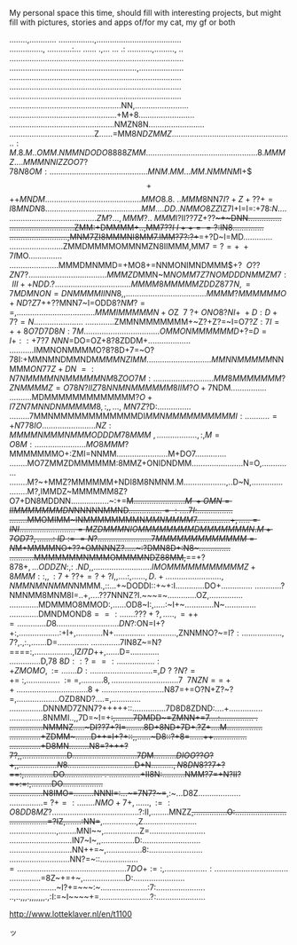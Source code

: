 My personal space this time, should fill with interesting projects, but might
fill with pictures, stories and apps of/for my cat, my gf or both

 ........,............ ................,......................................  
 ..............., ...........:... ...... .,... ... .: ...........,........., .. 
 .............................................................................. 
 .........................................................,.................... 
 .............................................................................  
 .............................................................................  
 .............................................................................  
 ..................................................NN,........................  
 ................................................+M+8.........................  
 ...............................................NMZN8N......................... 
 ......................................Z......=MM8$NDZMMZ...................... 
 ................................:M.8.M..OMM.NMMNDODO8888ZMM..................  
 ................................8.MMMZ....MMMNNIZZOO7?78N8OM:................  
 ............................MNM.MM...MM.NMMNM$I+$$$+$$+$+MNDM................  
 ...........................MMO8.8.~..MMM8$NN$7I?+Z+??+=I8MNDN8.................
 ..........................MM....DD..NMMO$8$ZZ$IZ7I+I=I=:+78:$N.................
 ..........................ZM?...,MMM?..~MMM$I?II??7Z+??~~~+~DNN............... 
 .............................ZMM:+DMMMM+..,MM$7??I~I~+~+==?:$IN8.............. 
 ..........................,MNM7ZI8MMMNI8MM7.IMM?7?:?+~~=+?D~I=MD.............  
 ........................ZMMDMMMMOMMNMZN8IIMMM,MM$7=?=+~+7$$I$MO............... 
 ......................MMMDMNMMD=+MO8+=NNMONIMNDMMM$$+?~~O??ZN7?............... 
 ....................MMMZD$MMN~M$NOMM7Z7NOMDDDNMMZM7:III++NDD.?.................
 ................. MMMM8MMMMMZDDZ877N,=7MDMNON=DNMMMMIINN8,,....................
 ................MMMM?MMMMMMO+ND?Z$7++??MNN7~I=ODD8$?NM?==,.................... 
 ...............MMMIMMMMMN+O$Z$~~7~?+~ONO8?NI+~+D:D+7?=N$...................... 
 .............ZMMNMMMMMMM+~Z?+Z?=~I=O7?$Z:7I=++8O7D7D8N:7M......................
 ............OMMONMMMMMMD+$?=$D=I+::+7?7~NNN=$DO=OZ+8?8ZDDM+................... 
 ...........IMMNONMMMMO?8?8D$+7$=~O?78I:+MMNMNDMMNDM$MMMNZIMM.................. 
 ...........MMNNMMMMM$NNMMM$ON77Z+DN~=:N7NMMMMNNMMMMMNM8ZOO7M:................. 
 ..........MM8MMMMMMM?ZNMMMMZ=O78N?IIZ78NNMNMMMMMM8IIM?O+7$NDM................  
 ..........MDMMMMMMMMMMMMM$?O+I7ZN7MNNDNMMMMM8,:,,...,~MN7Z$?D:...............  
 .........7MMNMMMMMMMMMMMMDI$MMNMMMMMMMMMMI:...........=+N778IO...............  
 .........NZ:MMMMNMMMNMMMODDDM78MMM~,..................,:,M=O8M:..............  
 .........MO8MMM?$MMMMMMMO+:ZMI=NNMM.......................M+DO7..............  
 ........MO7ZMMZDMMMMMM:8MMZ+ONIDNDMM.......................N=O,..............  
 ........M?~+MMZ?MMMMMM$+$NDI8M8NMNM.M...................,..D~N,..............  
 ........M?,IMMDZ~MMMMMM8Z?O7+DN8MDDNN.................~:+=~~M$...............  
 ........M~+OMN=IIMMMMMMMDN$NNNNNMMND$...............=:....7I$:................ 
 ........MMOMIMM~INMMMMMMMMN$MMNMMMM7...............+,.....=INI.................
 ........=MZDMMMNIOMMMMMMMMDMMMMMMMN.M+7OD7?,.......:~ID$$:==N?...............  
 .........7MMMMMMMMMMMMM=N$M+MMMMNO+??+OMNNNZ?.....~:?DMN8D+:N8~..............  
 ...........MMMMMMMNMMMOMMMMNDZ88MM,~~==+?87$8+,...ODDZN:,:~.ND,,...............
 ...........IMOMMMMMMMMMMMZ+8MMM::,,:7+??+=?+?I,,....:,......,D.+.............. 
 ...........,NMMNMNNMMN$NMMM.,::...+~DODDI::+~+:I.............DO+.............. 
 ............?NMNMM8MNM8I=..+,....??7NNNZ?I.~~~=~.............OZ,...............
 .............MDMMMO8MMOD:,......OD8~I:,.....:~I+~.............N~.............. 
 .............DMNDMOND$8==:.......???+?,.....,=++=.............D8...............
 .............DN$?:ON=I+?+:,..................:+I+,............N+.............. 
 .............,ZNNMNO?~=I$?:..................,7$?,.,:.,.......D=.............. 
 .............7IN8Z~=N?====:,.................,IZ$I7D$++,......D=.............  
 ..............D,78$~8D::?==:.................:+ZMOMO,:=.......D:.............  
 ...............=,D~?~?N?=+=~:,...............~~:=~=,..........8,.............. 
 ................7~~7NZN==~+~~+................................8+.............  
 ...............$N87=+=O?N+Z?~?=,...................OZD8ND?....=,.............  
 ...............DNNMD7ZNN7?+++++::...............7D8D8ZDND:....+............... 
 ...............8NMMI..,,7D=~I=+~~:,........7DMDD~=ZMNN+=7....:............... .
 ...............NMMNZ.....~DI??7+?I=........8D+8ND+7D+.?Z+....M................ 
 ..............+ZDMM~.......D++=I+?+::,,......~D8::?+8=......++...............  
 ..............+D8MN.........N8=?+++?7?,,....................D$...............  
 ..............7D$M$..........DIOO$?$?O?+,,.................N8................  
 ..............$D+N$..........,N8DN8??7$+?==:,.............DO................. .
 ..............+II8N:..........NMM?7=+N?II?=+:=:,.........DO..................  
 ...............N8IMO=.........NNNI=:...~=7N7?~=~~,:~...D8Z...................  
 ...............=$~?+=:........NMO+7+,......,:=:O8DD8MZ?....................... 
 ................$?:II,........MNZZ~~,...............O:.......................  
 .................=?IZ,.......:NN=~~,...............,Z........................  
.....................,........MNI~~,................Z=......................... 
 ............................IN7~I~,,...............D:..........................
 ............................NN++=~,................8:........................  
 ...........................NN?=~::.................$=........................  
 .........................7DO+:=:,...................:........................  
 .......................=$8Z~+=+~,...................D:.......................  
 .....................~I?+=~~~:~.....................:7:......................  
 ..,..,,,.,,,,,,,.,:I:=~I~~~~+=.......................?:......................  
                                                                                
http://www.lotteklaver.nl/en/t1100

ッ